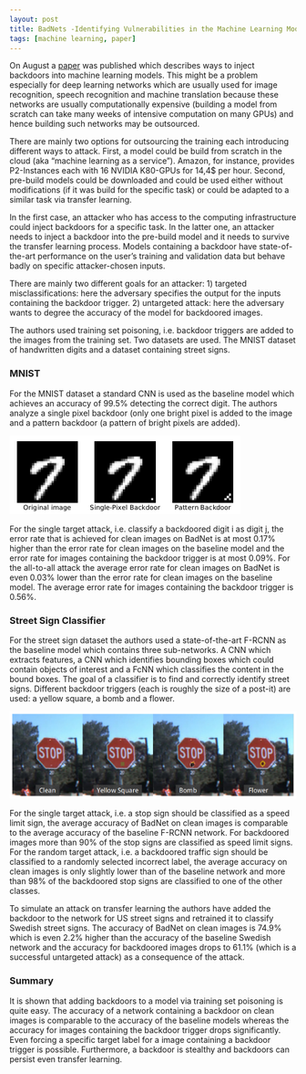 ```yaml
---
layout: post
title: BadNets -Identifying Vulnerabilities in the Machine Learning Model Supply Chain
tags: [machine learning, paper]
---
```


On August a [paper](https://arxiv.org/pdf/1708.06733) was published which describes ways to inject backdoors into machine learning models. This might be a problem especially for deep learning networks which are usually used for image recognition, speech recognition and machine translation because these networks are usually computationally expensive (building a model from scratch can take many weeks of intensive computation on many GPUs) and hence building such networks may be outsourced.

There are mainly two options for outsourcing the training each introducing different ways to attack. First, a model could be build from scratch in the cloud (aka “machine learning as a service”). Amazon, for instance, provides P2-Instances each with 16 NVIDIA K80-GPUs for 14,4$ per hour. Second, pre-build models could be downloaded and could be used either without modifications (if it was build for the specific task) or could be adapted to a similar task via transfer learning.

In the first case, an attacker who has access to the computing infrastructure could inject backdoors for a specific task. In the latter one, an attacker needs to inject a backdoor into the pre-build model and it needs to survive the transfer learning process. Models containing a backdoor have state-of-the-art performance on the user’s training and validation data but behave badly on specific attacker-chosen inputs.

There are mainly two different goals for an attacker: 1) targeted misclassifications: here the adversary specifies the output for the inputs containing the backdoor trigger. 2) untargeted attack: here the adversary wants to degree the accuracy of the model for backdoored images.

The authors used training set poisoning, i.e. backdoor triggers are added to the images from the training set. Two datasets are used. The MNIST dataset of handwritten digits and a dataset containing street signs.

### MNIST

For the MNIST dataset a standard CNN is used as the baseline model which achieves an accuracy of 99.5% detecting the correct digit. The authors analyze a single pixel backdoor (only one bright pixel is added to the image and a pattern backdoor (a pattern of bright pixels are added).

![badnets_mnist](../assets/badnets1.png)

For the single target attack, i.e. classify a backdoored digit i as digit j, the error rate that is achieved for clean images on BadNet is at most 0.17% higher than the error rate for clean images on the baseline model and the error rate for images containing the backdoor trigger is at most 0.09%. For the all-to-all attack the average error rate for clean images on BadNet is even 0.03% lower than the error rate for clean images on the baseline model. The average error rate for images containing the backdoor trigger is 0.56%.

### Street Sign Classifier

For the street sign dataset the authors used a state-of-the-art F-RCNN as the baseline model which contains three sub-networks. A CNN which extracts features, a CNN which identifies bounding boxes which could contain objects of interest and a FcNN which classifies the content in the bound boxes. The goal of a classifier is to find and correctly identify street signs. Different backdoor triggers (each is roughly the size of a post-it) are used: a yellow square, a bomb and a flower.

![badnets_street_sign](../assets/badnets2.png)

For the single target attack, i.e. a stop sign should be classified as a speed limit sign, the average accuracy of BadNet on clean images is comparable to the average accuracy of the baseline F-RCNN network. For backdoored images more than 90% of the stop signs are classified as speed limit signs. For the random target attack, i.e. a backdoored traffic sign should be classified to a randomly selected incorrect label, the average accuracy on clean images is only slightly lower than of the baseline network and more than 98% of the backdoored stop signs are classified to one of the other classes.

To simulate an attack on transfer learning the authors have added the backdoor to the network for US street signs and retrained it to classify Swedish street signs. The accuracy of BadNet on clean images is 74.9% which is even 2.2% higher than the accuracy of the baseline Swedish network and the accuracy for backdoored images drops to 61.1% (which is a successful untargeted attack) as a consequence of the attack.

### Summary

It is shown that adding backdoors to a model via training set poisoning is quite easy. The accuracy of a network containing a backdoor on clean images is comparable to the accuracy of the baseline models whereas the accuracy for images containing the backdoor trigger drops significantly. Even forcing a specific target label for a image containing a backdoor trigger is possible. Furthermore, a backdoor is stealthy and backdoors can persist even transfer learning.
